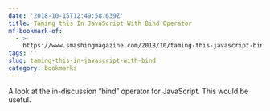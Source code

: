 ```yaml
---
date: '2018-10-15T12:49:58.639Z'
title: Taming this In JavaScript With Bind Operator
mf-bookmark-of:
  - >-
    https://www.smashingmagazine.com/2018/10/taming-this-javascript-bind-operator/
tags: ''
slug: taming-this-in-javascript-with-bind
category: bookmarks
---
```

A look at the in-discussion “bind” operator for JavaScript. This would be useful.
